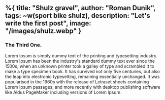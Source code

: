 %{
  title: "Shulz gravel",
  author: "Roman Dunik",
  tags: ~w(sport bike shulz),
  description: "Let's write the first post",
  image: "/images/shulz.webp"
}
---

### The Third One.

Lorem Ipsum is simply dummy text of the printing and typesetting industry. Lorem Ipsum has been the industry's standard dummy text ever since the 1500s, when an unknown printer took a galley of type and scrambled it to make a type specimen book. It has survived not only five centuries, but also the leap into electronic typesetting, remaining essentially unchanged. It was popularised in the 1960s with the release of Letraset sheets containing Lorem Ipsum passages, and more recently with desktop publishing software like Aldus PageMaker including versions of Lorem Ipsum.


